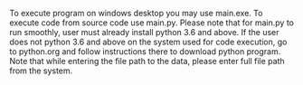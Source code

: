 To execute program on windows desktop you may use main.exe.
To execute code from source code use main.py. Please note that for main.py to run smoothly, user must already install python 3.6 and above.
If the user does not python 3.6 and above on the system used for code execution, go to python.org and follow instructions there to download python program.
Note that while entering the file path to the data, please enter full file path from the system.
